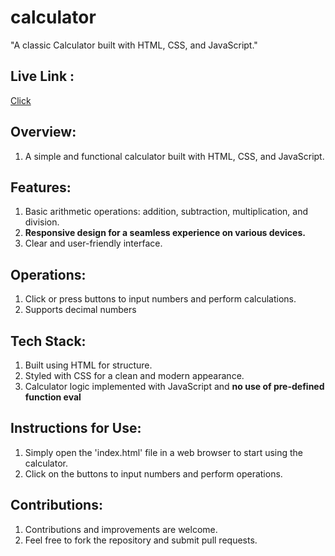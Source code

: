 # calculator
  "A classic Calculator built with HTML, CSS, and JavaScript."
## Live Link :
  [Click](https://nobin-sahu.github.io/calculator/)
  
## Overview:
  1. A simple and functional calculator built with HTML, CSS, and JavaScript.
     
## Features:
  1. Basic arithmetic operations: addition, subtraction, multiplication, and division.
  2. **Responsive design for a seamless experience on various devices.**
  3. Clear and user-friendly interface.
     
## Operations:
  1. Click or press buttons to input numbers and perform calculations.
  2. Supports decimal numbers
     
## Tech Stack:
  1. Built using HTML for structure.
  2. Styled with CSS for a clean and modern appearance.
  3. Calculator logic implemented with JavaScript and **no use of pre-defined function eval**
     
## Instructions for Use:
  1. Simply open the 'index.html' file in a web browser to start using the calculator.
  2. Click on the buttons to input numbers and perform operations.
     
## Contributions:
  1. Contributions and improvements are welcome.
  2. Feel free to fork the repository and submit pull requests.
